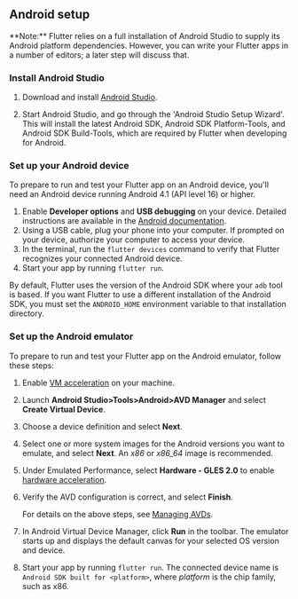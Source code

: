 ## Android setup

<aside class="alert alert-success" markdown="1">
<i class="fa fa-lightbulb-o"> </i> **Note:**
Flutter relies on a full installation of Android Studio to supply
its Android platform dependencies. However, you can write your
Flutter apps in a number of editors; a later step will discuss that.
</aside>


### Install Android Studio

1. Download and install [Android Studio](https://developer.android.com/studio/index.html).

1. Start Android Studio, and go through the 'Android Studio Setup Wizard'. This
will install the latest Android SDK, Android SDK Platform-Tools, and Android SDK
Build-Tools, which are required by Flutter when developing for Android.

### Set up your Android device

To prepare to run and test your Flutter app on an Android device, you'll need an
Android device running Android 4.1 (API level 16) or higher.

1. Enable **Developer options** and **USB debugging** on your device. Detailed instructions
are available in the [Android documentation](https://developer.android.com/studio/debug/dev-options.html).
3. Using a USB cable, plug your phone into your computer. If prompted on your
device, authorize your computer to access your device.
4. In the terminal, run the `flutter devices` command to verify that Flutter recognizes your
connected Android device.
5. Start your app by running `flutter run`.

By default, Flutter uses the version of the Android SDK where your `adb` tool is based. If
you want Flutter to use a different installation of the Android SDK, you must set the
`ANDROID_HOME` environment variable to that installation directory.

### Set up the Android emulator

To prepare to run and test your Flutter app on the Android emulator, follow these steps:

1. Enable [VM acceleration](https://developer.android.com/studio/run/emulator-acceleration.html) on your machine.
1. Launch **Android Studio>Tools>Android>AVD Manager** and select **Create Virtual Device**.
1. Choose a device definition and select **Next**.
1. Select one or more system images for the Android versions you want to emulate, 
   and select **Next**. An _x86_ or _x86\_64_ image is recommended.
1. Under Emulated Performance, select **Hardware - GLES 2.0** to enable 
[hardware acceleration](https://developer.android.com/studio/run/emulator-acceleration.html). 
1. Verify the AVD configuration is correct, and select **Finish**.

   For details on the above steps, see [Managing AVDs](https://developer.android.com/studio/run/managing-avds.html).
1. In Android Virtual Device Manager, click **Run** in the toolbar.
   The emulator starts up and displays the default canvas for your selected OS version
   and device.
1. Start your app by running `flutter run`. The connected device name is
   `Android SDK built for <platform>`, where _platform_ is the chip family, such as x86.
